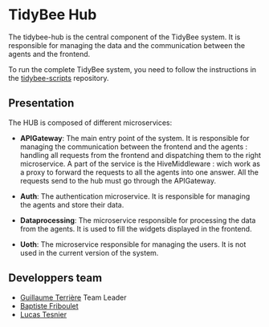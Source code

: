 # TidyBee Hub

The tidybee-hub is the central component of the TidyBee system. It is responsible for managing the data and the communication between the agents and the frontend.

To run the complete TidyBee system, you need to follow the instructions in the [tidybee-scripts](https://github.com/TidyBee/tidybee-scripts) repository.

## Presentation

The HUB is composed of different microservices:

- **APIGateway**: The main entry point of the system. It is responsible for managing the communication between the frontend and the agents : handling all requests from the frontend and dispatching them to the right microservice. A part of the service is the HiveMiddleware : wich work as a proxy to forward the requests to all the agents into one answer. All the requests send to the hub must go through the APIGateway.

- **Auth**: The authentication microservice. It is responsible for managing the agents and store their data.

- **Dataprocessing**: The microservice responsible for processing the data from the agents. It is used to fill the widgets displayed in the frontend.

- **Uoth**: The microservice responsible for managing the users. It is not used in the current version of the system.


## Developpers team

- [Guillaume Terrière](https://github.com/GuyomT) Team Leader
- [Baptiste Friboulet](https://github.com/Blynqs)
- [Lucas Tesnier](https://github.com/LucasTesnier)
